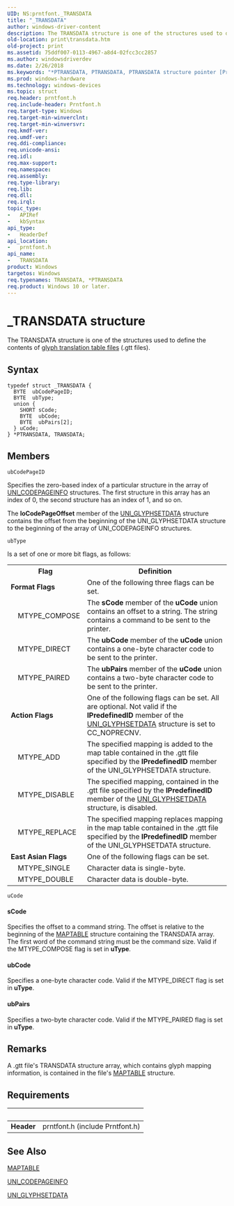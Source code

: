 ```yaml
---
UID: NS:prntfont._TRANSDATA
title: "_TRANSDATA"
author: windows-driver-content
description: The TRANSDATA structure is one of the structures used to define the contents of glyph translation table files (.gtt files).
old-location: print\transdata.htm
old-project: print
ms.assetid: 75ddf007-0113-4967-a8d4-02fcc3cc2857
ms.author: windowsdriverdev
ms.date: 2/26/2018
ms.keywords: "*PTRANSDATA, PTRANSDATA, PTRANSDATA structure pointer [Print Devices], TRANSDATA, TRANSDATA structure [Print Devices], _TRANSDATA, print.transdata, print_unidrv-pscript_fonts_e41871c1-fc38-460e-b9e7-1df0564933e1.xml, prntfont/PTRANSDATA, prntfont/TRANSDATA"
ms.prod: windows-hardware
ms.technology: windows-devices
ms.topic: struct
req.header: prntfont.h
req.include-header: Prntfont.h
req.target-type: Windows
req.target-min-winverclnt: 
req.target-min-winversvr: 
req.kmdf-ver: 
req.umdf-ver: 
req.ddi-compliance: 
req.unicode-ansi: 
req.idl: 
req.max-support: 
req.namespace: 
req.assembly: 
req.type-library: 
req.lib: 
req.dll: 
req.irql: 
topic_type:
-	APIRef
-	kbSyntax
api_type:
-	HeaderDef
api_location:
-	prntfont.h
api_name:
-	TRANSDATA
product: Windows
targetos: Windows
req.typenames: TRANSDATA, *PTRANSDATA
req.product: Windows 10 or later.
---
```


# _TRANSDATA structure
The TRANSDATA structure is one of the structures used to define the contents of <a href="https://msdn.microsoft.com/6e643703-ace1-4660-990c-3a9ca735829d">glyph translation table files</a> (.gtt files).

## Syntax
```
typedef struct _TRANSDATA {
  BYTE  ubCodePageID;
  BYTE  ubType;
  union {
    SHORT sCode;
    BYTE  ubCode;
    BYTE  ubPairs[2];
  } uCode;
} *PTRANSDATA, TRANSDATA;
```

## Members


`ubCodePageID`

Specifies the zero-based index of a particular structure in the array of <a href="https://msdn.microsoft.com/library/windows/hardware/ff563596">UNI_CODEPAGEINFO</a> structures. The first structure in this array has an index of 0, the second structure has an index of 1, and so on.

The <b>loCodePageOffset</b> member of the <a href="https://msdn.microsoft.com/library/windows/hardware/ff563597">UNI_GLYPHSETDATA</a> structure contains the offset from the beginning of the UNI_GLYPHSETDATA structure to the beginning of the array of UNI_CODEPAGEINFO structures.

`ubType`

Is a set of one or more bit flags, as follows:

<table>
<tr>
<th colspan="2">Flag</th>
<th>Definition</th>
</tr>
<tr>
<td colspan="2">
<b>Format Flags</b>

</td>
<td>
One of the following three flags can be set.

</td>
</tr>
<tr>
<td></td>
<td>
MTYPE_COMPOSE

</td>
<td>
The <b>sCode</b> member of the <b>uCode</b> union contains an offset to a string. The string contains a command to be sent to the printer.

</td>
</tr>
<tr>
<td></td>
<td>
MTYPE_DIRECT

</td>
<td>
The <b>ubCode</b> member of the <b>uCode</b> union contains a one-byte character code to be sent to the printer.

</td>
</tr>
<tr>
<td></td>
<td>
MTYPE_PAIRED

</td>
<td>
The <b>ubPairs</b> member of the <b>uCode</b> union contains a two-byte character code to be sent to the printer.

</td>
</tr>
<tr>
<td colspan="2">
<b>Action Flags</b>

</td>
<td>
One of the following flags can be set. All are optional. Not valid if the <b>lPredefinedID</b> member of the <a href="https://msdn.microsoft.com/library/windows/hardware/ff563597">UNI_GLYPHSETDATA</a> structure is set to CC_NOPRECNV.

</td>
</tr>
<tr>
<td></td>
<td>
MTYPE_ADD

</td>
<td>
The specified mapping is added to the map table contained in the .gtt file specified by the <b>lPredefinedID</b> member of the UNI_GLYPHSETDATA structure.

</td>
</tr>
<tr>
<td></td>
<td>
MTYPE_DISABLE

</td>
<td>
The specified mapping, contained in the .gtt file specified by the <b>lPredefinedID</b> member of the <a href="https://msdn.microsoft.com/library/windows/hardware/ff563597">UNI_GLYPHSETDATA</a> structure, is disabled.

</td>
</tr>
<tr>
<td></td>
<td>
MTYPE_REPLACE

</td>
<td>
The specified mapping replaces mapping in the map table contained in the .gtt file specified by the <b>lPredefinedID</b> member of the UNI_GLYPHSETDATA structure.

</td>
</tr>
<tr>
<td colspan="2">
<b>East Asian Flags</b>

</td>
<td>
One of the following flags can be set.

</td>
</tr>
<tr>
<td></td>
<td>
MTYPE_SINGLE

</td>
<td>
Character data is single-byte.

</td>
</tr>
<tr>
<td></td>
<td>
MTYPE_DOUBLE

</td>
<td>
Character data is double-byte.

</td>
</tr>
</table>

`uCode`

#### sCode

Specifies the offset to a command string. The offset is relative to the beginning of the <a href="https://msdn.microsoft.com/library/windows/hardware/ff556509">MAPTABLE</a> structure containing the TRANSDATA array. The first word of the command string must be the command size. Valid if the MTYPE_COMPOSE flag is set in <b>uType</b>.



#### ubCode

Specifies a one-byte character code. Valid if the MTYPE_DIRECT flag is set in <b>uType</b>.



#### ubPairs

Specifies a two-byte character code. Valid if the MTYPE_PAIRED flag is set in <b>uType</b>.

## Remarks
A .gtt file's TRANSDATA structure array, which contains glyph mapping information, is contained in the file's <a href="https://msdn.microsoft.com/library/windows/hardware/ff556509">MAPTABLE</a> structure.

## Requirements
| &nbsp; | &nbsp; |
| ---- |:---- |
| **Header** | prntfont.h (include Prntfont.h) |

## See Also

<a href="https://msdn.microsoft.com/library/windows/hardware/ff556509">MAPTABLE</a>



<a href="https://msdn.microsoft.com/library/windows/hardware/ff563596">UNI_CODEPAGEINFO</a>



<a href="https://msdn.microsoft.com/library/windows/hardware/ff563597">UNI_GLYPHSETDATA</a>